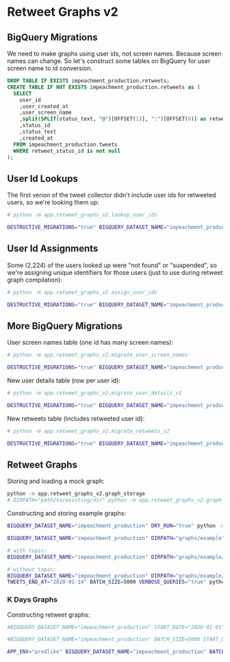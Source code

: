 # Retweet Graphs v2

## BigQuery Migrations

We need to make graphs using user ids, not screen names. Because screen names can change. So let's construct some tables on BigQuery for user screen name to id conversion.

```sql
DROP TABLE IF EXISTS impeachment_production.retweets;
CREATE TABLE IF NOT EXISTS impeachment_production.retweets as (
  SELECT
    user_id
    ,user_created_at
    ,user_screen_name
    ,split(SPLIT(status_text, "@")[OFFSET(1)], ":")[OFFSET(0)] as retweet_user_screen_name
    ,status_id
    ,status_text
    ,created_at
  FROM impeachment_production.tweets
  WHERE retweet_status_id is not null
);
```

## User Id Lookups

The first verion of the tweet collector didn't include user ids for retweeted users, so we're looking them up:

```sh
# python -m app.retweet_graphs_v2.lookup_user_ids

DESTRUCTIVE_MIGRATIONS="true" BIGQUERY_DATASET_NAME="impeachment_production" python -m app.retweet_graphs_v2.lookup_user_ids
```

## User Id Assignments

Some (2,224) of the users looked up were "not found" or "suspended", so we're assigning unique identifiers for those users (just to use during retweet graph compilation):

```sh
# python -m app.retweet_graphs_v2.assign_user_ids

DESTRUCTIVE_MIGRATIONS="true" BIGQUERY_DATASET_NAME="impeachment_production" python -m app.retweet_graphs_v2.assign_user_ids
```

## More BigQuery Migrations

User screen names table (one id has many screen names):

```sh
# python -m app.retweet_graphs_v2.migrate_user_screen_names

DESTRUCTIVE_MIGRATIONS="true" BIGQUERY_DATASET_NAME="impeachment_production" python -m app.retweet_graphs_v2.migrate_user_screen_names
```

New user details table (row per user id):

```sh
# python -m app.retweet_graphs_v2.migrate_user_details_v2

DESTRUCTIVE_MIGRATIONS="true" BIGQUERY_DATASET_NAME="impeachment_production" python -m app.retweet_graphs_v2.migrate_user_details_v2
```

New retweets table (includes retweeted user id):

```sh
# python -m app.retweet_graphs_v2.migrate_retweets_v2

DESTRUCTIVE_MIGRATIONS="true" BIGQUERY_DATASET_NAME="impeachment_production" python -m app.retweet_graphs_v2.migrate_retweets_v2
```

## Retweet Graphs

Storing and loading a mock graph:

```sh
python -m app.retweet_graphs_v2.graph_storage
# DIRPATH="path/to/existing/dir" python -m app.retweet_graphs_v2.graph_storage
```

Constructing and storing example graphs:

```sh
BIGQUERY_DATASET_NAME="impeachment_production" DRY_RUN="true" python -m app.retweet_graphs_v2.retweet_grapher

BIGQUERY_DATASET_NAME="impeachment_production" DIRPATH="graphs/example" USERS_LIMIT=1000 BATCH_SIZE=100 python -m app.retweet_graphs_v2.retweet_grapher

# with topic:
BIGQUERY_DATASET_NAME="impeachment_production" DIRPATH="graphs/example/abc123" TOPIC="#MAGA" TWEETS_START_AT="2020-01-10" TWEETS_END_AT="2020-01-11" BATCH_SIZE=125 VERBOSE_QUERIES="true" python -m app.retweet_graphs_v2.retweet_grapher

# without topic:
BIGQUERY_DATASET_NAME="impeachment_production" DIRPATH="graphs/example/3days" TWEETS_START_AT="2020-01-10"
TWEETS_END_AT="2020-01-14" BATCH_SIZE=5000 VERBOSE_QUERIES="true" python -m app.retweet_graphs_v2.retweet_grapher
```

### K Days Graphs

Constructing retweet graphs:

```sh
#BIGQUERY_DATASET_NAME="impeachment_production" START_DATE="2020-01-01" K_DAYS=3 N_PERIODS=5 python -m app.retweet_graphs_v2.k_days_grapher

#BIGQUERY_DATASET_NAME="impeachment_production" BATCH_SIZE=5000 START_DATE="2019-01-01" K_DAYS=1 N_PERIODS=3 python -m app.retweet_graphs_v2.k_days_grapher

APP_ENV="prodlike" BIGQUERY_DATASET_NAME="impeachment_production" BATCH_SIZE=5000 START_DATE="2019-01-01" K_DAYS=1 N_PERIODS=10 python -m app.retweet_graphs_v2.k_days_grapher
```
